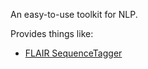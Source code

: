 An easy-to-use toolkit for NLP.

Provides things like:
- [FLAIR SequenceTagger](Algorithms/Models/ANN/Architectures/RNN/FLAIR%20SequenceTagger.md)